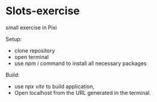 # Slots-exercise
small exercise in Pixi

Setup:
- clone repository
- open terminal
- use *npm i* command to install all necessary packages

Build:
- use *npx vite* to build application,
- Open localhost from the URL generated in the terminal.
